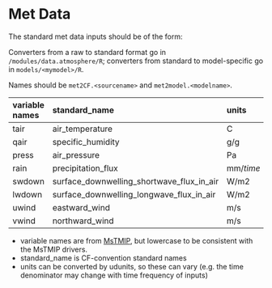 # Met Data

The standard met data inputs should be of the form:

Converters from a raw to standard format go in `/modules/data.atmosphere/R`; converters from standard to model-specific go in `models/<mymodel>/R`.

Names should be `met2CF.<sourcename>` and `met2model.<modelname>`.

| variable names| standard_name | units | 
| :--| :-- | :--|
| tair | air_temperature|C|
| qair | specific_humidity|g/g|
| press | air_pressure |Pa|
|rain | precipitation_flux|mm/_time_|
|swdown| surface_downwelling_shortwave_flux_in_air|W/m2|
|lwdown|surface_downwelling_longwave_flux_in_air|W/m2|
|uwind |eastward_wind|m/s|
|vwind| northward_wind|m/s|

* variable names are from [MsTMIP](http://nacp.ornl.gov/MsTMIP_variables.shtml), but lowercase to be consistent with the MsTMIP drivers.
* standard_name is CF-convention standard names
* units can be converted by udunits, so these can vary (e.g. the time denominator may change with time frequency of inputs)